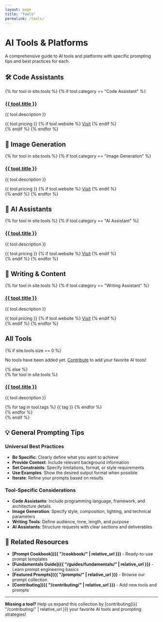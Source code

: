 ```yaml
---
layout: page
title: "Tools"
permalink: /tools/
---
```


# AI Tools & Platforms

A comprehensive guide to AI tools and platforms with specific prompting tips and best practices for each.

## 🛠️ Code Assistants

<div class="tools-grid">
{% for tool in site.tools %}
  {% if tool.category == "Code Assistant" %}
  <div class="tool-card">
    <h3><a href="{{ tool.url | relative_url }}">{{ tool.title }}</a></h3>
    <p>{{ tool.description }}</p>
    <div class="tool-meta">
      <span class="pricing-badge pricing-{{ tool.pricing | downcase }}">{{ tool.pricing }}</span>
      {% if tool.website %}
        <a href="{{ tool.website }}" target="_blank" class="website-link">Visit</a>
      {% endif %}
    </div>
  </div>
  {% endif %}
{% endfor %}
</div>

## 🎨 Image Generation

<div class="tools-grid">
{% for tool in site.tools %}
  {% if tool.category == "Image Generation" %}
  <div class="tool-card">
    <h3><a href="{{ tool.url | relative_url }}">{{ tool.title }}</a></h3>
    <p>{{ tool.description }}</p>
    <div class="tool-meta">
      <span class="pricing-badge pricing-{{ tool.pricing | downcase }}">{{ tool.pricing }}</span>
      {% if tool.website %}
        <a href="{{ tool.website }}" target="_blank" class="website-link">Visit</a>
      {% endif %}
    </div>
  </div>
  {% endif %}
{% endfor %}
</div>

## 🤖 AI Assistants

<div class="tools-grid">
{% for tool in site.tools %}
  {% if tool.category == "AI Assistant" %}
  <div class="tool-card">
    <h3><a href="{{ tool.url | relative_url }}">{{ tool.title }}</a></h3>
    <p>{{ tool.description }}</p>
    <div class="tool-meta">
      <span class="pricing-badge pricing-{{ tool.pricing | downcase }}">{{ tool.pricing }}</span>
      {% if tool.website %}
        <a href="{{ tool.website }}" target="_blank" class="website-link">Visit</a>
      {% endif %}
    </div>
  </div>
  {% endif %}
{% endfor %}
</div>

## 📝 Writing & Content

<div class="tools-grid">
{% for tool in site.tools %}
  {% if tool.category == "Writing Assistant" %}
  <div class="tool-card">
    <h3><a href="{{ tool.url | relative_url }}">{{ tool.title }}</a></h3>
    <p>{{ tool.description }}</p>
    <div class="tool-meta">
      <span class="pricing-badge pricing-{{ tool.pricing | downcase }}">{{ tool.pricing }}</span>
      {% if tool.website %}
        <a href="{{ tool.website }}" target="_blank" class="website-link">Visit</a>
      {% endif %}
    </div>
  </div>
  {% endif %}
{% endfor %}
</div>

## All Tools

{% if site.tools.size == 0 %}
<p>No tools have been added yet. <a href="{{ "/contributing/" | relative_url }}">Contribute</a> to add your favorite AI tools!</p>
{% else %}
<div class="tools-list">
  {% for tool in site.tools %}
  <div class="tool-item">
    <h3><a href="{{ tool.url | relative_url }}">{{ tool.title }}</a></h3>
    <p>{{ tool.description }}</p>
    <div class="tool-tags">
      {% for tag in tool.tags %}
        <span class="tag">{{ tag }}</span>
      {% endfor %}
    </div>
  </div>
  {% endfor %}
</div>
{% endif %}

## 💡 General Prompting Tips

### Universal Best Practices
- **Be Specific**: Clearly define what you want to achieve
- **Provide Context**: Include relevant background information
- **Set Constraints**: Specify limitations, format, or style requirements
- **Use Examples**: Show the desired output format when possible
- **Iterate**: Refine your prompts based on results

### Tool-Specific Considerations
- **Code Assistants**: Include programming language, framework, and architecture details
- **Image Generation**: Specify style, composition, lighting, and technical parameters
- **Writing Tools**: Define audience, tone, length, and purpose
- **AI Assistants**: Structure requests with clear sections and deliverables

## 🔗 Related Resources

- **[Prompt Cookbook]({{ "/cookbook/" | relative_url }})** - Ready-to-use prompt templates
- **[Fundamentals Guide]({{ "/guides/fundamentals/" | relative_url }})** - Learn prompt engineering basics
- **[Featured Prompts]({{ "/prompts/" | relative_url }})** - Browse our prompt collection
- **[Contributing]({{ "/contributing/" | relative_url }})** - Add new tools and prompts

---

**Missing a tool?** Help us expand this collection by [contributing]({{ "/contributing/" | relative_url }}) your favorite AI tools and prompting strategies! 